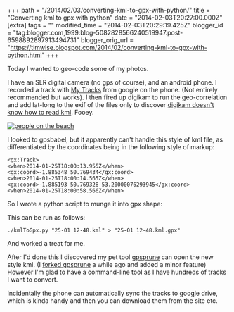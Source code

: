 +++
path = "/2014/02/03/converting-kml-to-gpx-with-python/"
title = "Converting kml to gpx with python"
date = "2014-02-03T20:27:00.000Z"
[extra]
tags = ""
modified_time = "2014-02-03T20:29:19.425Z"
blogger_id = "tag:blogger.com,1999:blog-5082828566240519947.post-6598892897913494731"
blogger_orig_url = "https://timwise.blogspot.com/2014/02/converting-kml-to-gpx-with-python.html"
+++

Today I wanted to geo-code some of my photos.

I have an SLR digital camera (no gps of course), and an android phone. I
recorded a track with [My
Tracks](https://play.google.com/store/apps/details?id=com.google.android.maps.mytracks)
from google on the phone. (Not entirely recommended but works). I then fired up
digikam to run the geo-correlation and add lat-long to the exif of the files
only to discover [digikam doesn't know how to read
kml](http://community.kde.org/Digikam/GSoC2010/ReverseGeocoding#TODO_Later_versions).
Fooey.

<div class="flickr-pic">
<a href="https://www.flickr.com/photos/tim_abell/12293521763/"><img
src="https://live.staticflickr.com/3756/12293521763_39d7704c73_k.jpg" alt="people on the beach"></a>
</div>

I looked to gpsbabel, but it apparently can't handle this style of kml file, as
differentiated by the coordinates being in the following style of markup:

    <gx:Track>
    <when>2014-01-25T18:00:13.955Z</when>
    <gx:coord>-1.885348 50.769434</gx:coord>
    <when>2014-01-25T18:00:14.565Z</when>
    <gx:coord>-1.885193 50.769328 53.20000076293945</gx:coord>
    <when>2014-01-25T18:00:58.566Z</when>

So I wrote a python script to munge it into gpx shape:

<script src="https://gist.github.com/timabell/8791116.js"></script>

This can be run as follows:

    ./kmlToGpx.py "25-01 12-48.kml" > "25-01 12-48.kml.gpx"

And worked a treat for me.

After I'd done this I discovered my pet tool
[gpsprune](http://activityworkshop.net/software/gpsprune/index.html) can open
the new style kml. (I [forked gpsprune](https://github.com/timabell/gpsprune) a
while ago and added a minor feature) However I'm glad to have a command-line
tool as I have hundreds of tracks I want to convert.

Incidentally the phone can automatically sync the tracks to google drive, which
is kinda handy and then you can download them from the site etc.
